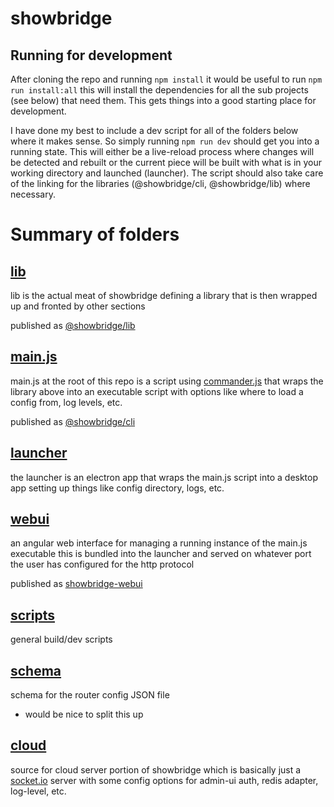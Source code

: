 # showbridge


## Running for development
After cloning the repo and running `npm install` it would be useful to run `npm run install:all` this will install the dependencies for all the sub projects (see below) that need them. This gets things into a good starting place for development.


I have done my best to include a dev script for all of the folders below where it makes sense. So simply running `npm run dev` should get you into a running state. This will either be a live-reload process where changes will be detected and rebuilt or the current piece will be built with what is in your working directory and launched (launcher). The script should also take care of the linking for the libraries (@showbridge/cli, @showbridge/lib) where necessary. 

# Summary of folders
## [lib](./lib/)
lib is the actual meat of showbridge defining a library that is then wrapped up and fronted by other sections

published as [@showbridge/lib](https://npmjs.com/package/@showbridge/lib)

## [main.js](./main.js)
main.js at the root of this repo is a script using [commander.js](https://github.com/tj/commander.js) that wraps the library above into an executable script with options like where to load a config from, log levels, etc.

published as [@showbridge/cli](https://npmjs.com/package/@showbrige/cli)

## [launcher](./launcher/)
the launcher is an electron app that wraps the main.js script into a desktop app setting up things like config directory, logs, etc.

## [webui](./webui/)
an angular web interface for managing a running instance of the main.js executable this is bundled into the launcher and served on whatever port the user has configured for the http protocol

published as [showbridge-webui](https://npmjs.com/package/showbridge-webui)

## [scripts](./scripts/)
general build/dev scripts

## [schema](./schema/)
schema for the router config JSON file
- would be nice to split this up

## [cloud](./cloud/)
source for cloud server portion of showbridge which is basically just a [socket.io](https://socket.io/) server with some config options for admin-ui auth, redis adapter, log-level, etc.
